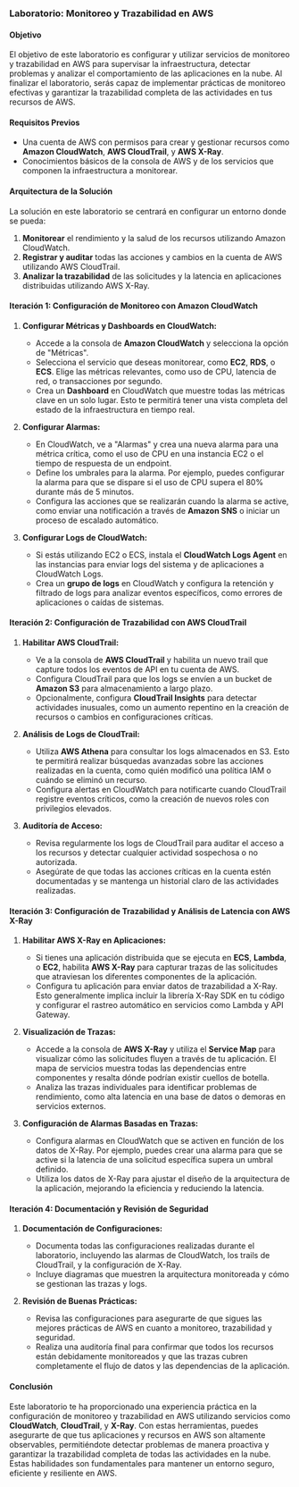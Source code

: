 ### Laboratorio: Monitoreo y Trazabilidad en AWS

#### Objetivo

El objetivo de este laboratorio es configurar y utilizar servicios de monitoreo y trazabilidad en AWS para supervisar la infraestructura, detectar problemas y analizar el comportamiento de las aplicaciones en la nube. Al finalizar el laboratorio, serás capaz de implementar prácticas de monitoreo efectivas y garantizar la trazabilidad completa de las actividades en tus recursos de AWS.

#### Requisitos Previos

- Una cuenta de AWS con permisos para crear y gestionar recursos como **Amazon CloudWatch**, **AWS CloudTrail**, y **AWS X-Ray**.
- Conocimientos básicos de la consola de AWS y de los servicios que componen la infraestructura a monitorear.

#### Arquitectura de la Solución

La solución en este laboratorio se centrará en configurar un entorno donde se pueda:
1. **Monitorear** el rendimiento y la salud de los recursos utilizando Amazon CloudWatch.
2. **Registrar y auditar** todas las acciones y cambios en la cuenta de AWS utilizando AWS CloudTrail.
3. **Analizar la trazabilidad** de las solicitudes y la latencia en aplicaciones distribuidas utilizando AWS X-Ray.

#### Iteración 1: Configuración de Monitoreo con Amazon CloudWatch

1. **Configurar Métricas y Dashboards en CloudWatch:**
   - Accede a la consola de **Amazon CloudWatch** y selecciona la opción de "Métricas".
   - Selecciona el servicio que deseas monitorear, como **EC2**, **RDS**, o **ECS**. Elige las métricas relevantes, como uso de CPU, latencia de red, o transacciones por segundo.
   - Crea un **Dashboard** en CloudWatch que muestre todas las métricas clave en un solo lugar. Esto te permitirá tener una vista completa del estado de la infraestructura en tiempo real.

2. **Configurar Alarmas:**
   - En CloudWatch, ve a "Alarmas" y crea una nueva alarma para una métrica crítica, como el uso de CPU en una instancia EC2 o el tiempo de respuesta de un endpoint.
   - Define los umbrales para la alarma. Por ejemplo, puedes configurar la alarma para que se dispare si el uso de CPU supera el 80% durante más de 5 minutos.
   - Configura las acciones que se realizarán cuando la alarma se active, como enviar una notificación a través de **Amazon SNS** o iniciar un proceso de escalado automático.

3. **Configurar Logs de CloudWatch:**
   - Si estás utilizando EC2 o ECS, instala el **CloudWatch Logs Agent** en las instancias para enviar logs del sistema y de aplicaciones a CloudWatch Logs.
   - Crea un **grupo de logs** en CloudWatch y configura la retención y filtrado de logs para analizar eventos específicos, como errores de aplicaciones o caídas de sistemas.

#### Iteración 2: Configuración de Trazabilidad con AWS CloudTrail

1. **Habilitar AWS CloudTrail:**
   - Ve a la consola de **AWS CloudTrail** y habilita un nuevo trail que capture todos los eventos de API en tu cuenta de AWS.
   - Configura CloudTrail para que los logs se envíen a un bucket de **Amazon S3** para almacenamiento a largo plazo.
   - Opcionalmente, configura **CloudTrail Insights** para detectar actividades inusuales, como un aumento repentino en la creación de recursos o cambios en configuraciones críticas.

2. **Análisis de Logs de CloudTrail:**
   - Utiliza **AWS Athena** para consultar los logs almacenados en S3. Esto te permitirá realizar búsquedas avanzadas sobre las acciones realizadas en la cuenta, como quién modificó una política IAM o cuándo se eliminó un recurso.
   - Configura alertas en CloudWatch para notificarte cuando CloudTrail registre eventos críticos, como la creación de nuevos roles con privilegios elevados.

3. **Auditoría de Acceso:**
   - Revisa regularmente los logs de CloudTrail para auditar el acceso a los recursos y detectar cualquier actividad sospechosa o no autorizada.
   - Asegúrate de que todas las acciones críticas en la cuenta estén documentadas y se mantenga un historial claro de las actividades realizadas.

#### Iteración 3: Configuración de Trazabilidad y Análisis de Latencia con AWS X-Ray

1. **Habilitar AWS X-Ray en Aplicaciones:**
   - Si tienes una aplicación distribuida que se ejecuta en **ECS**, **Lambda**, o **EC2**, habilita **AWS X-Ray** para capturar trazas de las solicitudes que atraviesan los diferentes componentes de la aplicación.
   - Configura tu aplicación para enviar datos de trazabilidad a X-Ray. Esto generalmente implica incluir la librería X-Ray SDK en tu código y configurar el rastreo automático en servicios como Lambda y API Gateway.

2. **Visualización de Trazas:**
   - Accede a la consola de **AWS X-Ray** y utiliza el **Service Map** para visualizar cómo las solicitudes fluyen a través de tu aplicación. El mapa de servicios muestra todas las dependencias entre componentes y resalta dónde podrían existir cuellos de botella.
   - Analiza las trazas individuales para identificar problemas de rendimiento, como alta latencia en una base de datos o demoras en servicios externos.

3. **Configuración de Alarmas Basadas en Trazas:**
   - Configura alarmas en CloudWatch que se activen en función de los datos de X-Ray. Por ejemplo, puedes crear una alarma para que se active si la latencia de una solicitud específica supera un umbral definido.
   - Utiliza los datos de X-Ray para ajustar el diseño de la arquitectura de la aplicación, mejorando la eficiencia y reduciendo la latencia.

#### Iteración 4: Documentación y Revisión de Seguridad

1. **Documentación de Configuraciones:**
   - Documenta todas las configuraciones realizadas durante el laboratorio, incluyendo las alarmas de CloudWatch, los trails de CloudTrail, y la configuración de X-Ray.
   - Incluye diagramas que muestren la arquitectura monitoreada y cómo se gestionan las trazas y logs.

2. **Revisión de Buenas Prácticas:**
   - Revisa las configuraciones para asegurarte de que sigues las mejores prácticas de AWS en cuanto a monitoreo, trazabilidad y seguridad.
   - Realiza una auditoría final para confirmar que todos los recursos están debidamente monitoreados y que las trazas cubren completamente el flujo de datos y las dependencias de la aplicación.

#### Conclusión

Este laboratorio te ha proporcionado una experiencia práctica en la configuración de monitoreo y trazabilidad en AWS utilizando servicios como **CloudWatch**, **CloudTrail**, y **X-Ray**. Con estas herramientas, puedes asegurarte de que tus aplicaciones y recursos en AWS son altamente observables, permitiéndote detectar problemas de manera proactiva y garantizar la trazabilidad completa de todas las actividades en la nube. Estas habilidades son fundamentales para mantener un entorno seguro, eficiente y resiliente en AWS.
